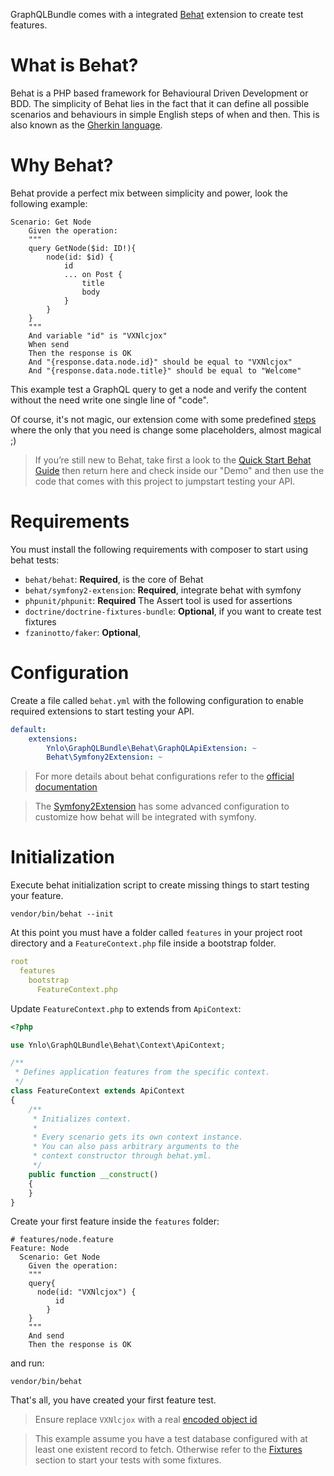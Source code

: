 GraphQLBundle comes with a integrated [Behat](http://behat.org) extension to create test features.

# What is Behat?

Behat is a PHP based framework for Behavioural Driven Development or BDD. 
The simplicity of Behat lies in the fact that it can define 
all possible scenarios and behaviours in simple English steps of when and then. 
This is also known as the [Gherkin language](http://behat.org/en/latest/user_guide/gherkin.html).

# Why Behat?

Behat provide a perfect mix between simplicity and power, look the following example:

````gherkin
Scenario: Get Node
    Given the operation:
    """
    query GetNode($id: ID!){
        node(id: $id) {
            id
            ... on Post {
                title
                body
            }
        }
    }
    """
    And variable "id" is "VXNlcjox"
    When send
    Then the response is OK
    And "{response.data.node.id}" should be equal to "VXNlcjox"
    And "{response.data.node.title}" should be equal to "Welcome"
````    
This example test a GraphQL query to get a node and verify
the content without the need write one single line of "code".

Of course, it's not magic, our extension come with some predefined 
[steps](03_Predefined_Steps.md) 
where the only that you need is change some placeholders, almost magical ;)

> If you’re still new to Behat, take first a look to the 
[Quick Start Behat Guide](http://behat.org/en/latest/quick_start.html)
 then return here and check inside our "Demo" and then use the code 
 that comes with this project to jumpstart testing your API.
 
# Requirements

You must install the following requirements with composer to start using behat tests:

- `behat/behat`: **Required**, is the core of Behat
- `behat/symfony2-extension`: **Required**, integrate behat with symfony
- `phpunit/phpunit`: **Required** The Assert tool is used for assertions
- `doctrine/doctrine-fixtures-bundle`: **Optional**, if you want to create test fixtures
- `fzaninotto/faker`: **Optional**, 

# Configuration

Create a file called `behat.yml` with the following configuration 
to enable required extensions to start testing your API.

````yaml
default: 
    extensions:
        Ynlo\GraphQLBundle\Behat\GraphQLApiExtension: ~
        Behat\Symfony2Extension: ~
````
> For more details about behat configurations refer
 to the [official documentation](http://behat.org/en/latest/user_guide/configuration.html)

> The [Symfony2Extension](https://github.com/Behat/Symfony2Extension) has some advanced configuration 
to customize how behat will be integrated with symfony.

# Initialization

Execute behat initialization script to create missing things 
to start testing your feature.

    vendor/bin/behat --init
    
At this point you must have a folder called `features` in your project root directory
and a `FeatureContext.php` file inside a bootstrap folder.

````yaml
root
  features
    bootstrap
      FeatureContext.php
````

Update `FeatureContext.php` to extends from `ApiContext`:

````php
<?php

use Ynlo\GraphQLBundle\Behat\Context\ApiContext;

/**
 * Defines application features from the specific context.
 */
class FeatureContext extends ApiContext
{
    /**
     * Initializes context.
     *
     * Every scenario gets its own context instance.
     * You can also pass arbitrary arguments to the
     * context constructor through behat.yml.
     */
    public function __construct()
    {
    }
}
````

Create your first feature inside the `features` folder:
````gherkin
# features/node.feature
Feature: Node
  Scenario: Get Node
    Given the operation:
    """
    query{
      node(id: "VXNlcjox") {
          id
        }
    }
    """
    And send
    Then the response is OK
````

and run:

    vendor/bin/behat
    
That's all, you have created your first feature test.

> Ensure replace `VXNlcjox` with a real [encoded object id](../08_Reference/01_Object_ID.md)

> This example assume you have a test database configured 
with at least one existent record to fetch. 
Otherwise refer to the [Fixtures](02_Fixtures.md) section to start your tests with
 some fixtures.